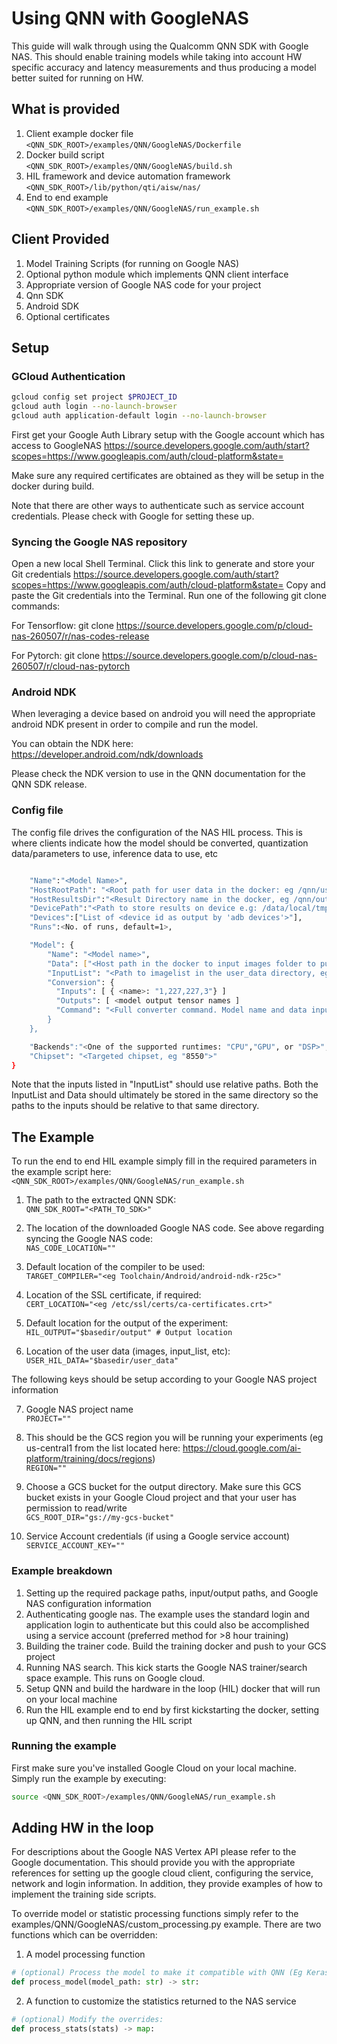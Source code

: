 # Using QNN with GoogleNAS

This guide will walk through using the Qualcomm QNN SDK with
Google NAS. This should enable training models while taking into account
HW specific accuracy and latency measurements and thus producing a model
better suited for running on HW.

## What is provided
1. Client example docker file  
```<QNN_SDK_ROOT>/examples/QNN/GoogleNAS/Dockerfile```
2. Docker build script  
```<QNN_SDK_ROOT>/examples/QNN/GoogleNAS/build.sh```
3. HIL framework and device automation framework  
```<QNN_SDK_ROOT>/lib/python/qti/aisw/nas/```
4. End to end example  
```<QNN_SDK_ROOT>/examples/QNN/GoogleNAS/run_example.sh```


## Client Provided

1. Model Training Scripts (for running on Google NAS)
2. Optional python module which implements QNN client interface
3. Appropriate version of Google NAS code for your project
4. Qnn SDK
5. Android SDK
6. Optional certificates

## Setup

### GCloud Authentication
```sh
gcloud config set project $PROJECT_ID
gcloud auth login --no-launch-browser
gcloud auth application-default login --no-launch-browser
```

First get your Google Auth Library setup with the Google account which has access to GoogleNAS
https://source.developers.google.com/auth/start?scopes=https://www.googleapis.com/auth/cloud-platform&state=

Make sure any required certificates are obtained as they will be setup in the docker during build.

Note that there are other ways to authenticate such as service account credentials. Please check with Google for setting these up.

### Syncing the Google NAS repository

Open a new local Shell Terminal.
Click this link to generate and store your Git credentials https://source.developers.google.com/auth/start?scopes=https://www.googleapis.com/auth/cloud-platform&state=
Copy and paste the Git credentials into the Terminal.
Run one of the following git clone commands:

For Tensorflow:
git clone https://source.developers.google.com/p/cloud-nas-260507/r/nas-codes-release

For Pytorch:
git clone https://source.developers.google.com/p/cloud-nas-260507/r/cloud-nas-pytorch

### Android NDK

When leveraging a device based on android you will need the appropriate android NDK present in order to compile and run the model.

You can obtain the NDK here: https://developer.android.com/ndk/downloads

Please check the NDK version to use in the QNN documentation for the QNN SDK release.

### Config file
The config file drives the configuration of the NAS HIL process. This is where clients indicate how the model should be converted, quantization data/parameters to use, inference data to use, etc

```sh

    "Name":"<Model Name>",
    "HostRootPath": "<Root path for user data in the docker: eg /qnn/user_data>",
    "HostResultsDir":"<Result Directory name in the docker, eg /qnn/output>",
    "DevicePath":"<Path to store results on device e.g: /data/local/tmp/nas_artifacts>",
    "Devices":["List of <device id as output by 'adb devices'>"],
    "Runs":<No. of runs, default=1>,

    "Model": {
        "Name": "<Model name>",
        "Data": ["<Host path in the docker to input images folder to push to device. ; example: /qnn/user_data/images, or just 'images'"],
        "InputList": "<Path to imagelist in the user_data directory, eg /qnn/user_data/input_list.txt or just 'input_list.txt>",
        "Conversion": {
          "Inputs": [ { <name>: "1,227,227,3"} ]
          "Outputs": [ <model output tensor names ]
          "Command": "<Full converter command. Model name and data input, etc  will overwritten w/above options. Eg "qnn-tensorflow-converter -i saved_model -d x 1,28,28 --out_node Identity --input_list input_list.txt --act_bw 16">
        }
    },

    "Backends":"<One of the supported runtimes: "CPU","GPU", or "DSP>",
    "Chipset": "<Targeted chipset, eg "8550">"
}

```

Note that the inputs listed in "InputList" should use relative paths. Both the InputList and Data should ultimately be stored in the same directory so the paths to the inputs should be relative to that same directory.
## The Example

To run the end to end HIL example simply fill in the required parameters in the example script here:  
```<QNN_SDK_ROOT>/examples/QNN/GoogleNAS/run_example.sh```

1. The path to the extracted QNN SDK:  
```QNN_SDK_ROOT="<PATH_TO_SDK>"```

2. The location of the downloaded Google NAS code. See above regarding syncing the Google NAS code:  
```NAS_CODE_LOCATION=""```

3. Default location of the compiler to be used:  
```TARGET_COMPILER="<eg Toolchain/Android/android-ndk-r25c>"```

4. Location of the SSL certificate, if required:  
```CERT_LOCATION="<eg /etc/ssl/certs/ca-certificates.crt>"```

5. Default location for the output of the experiment:  
```HIL_OUTPUT="$basedir/output" # Output location```

6. Location of the user data (images, input_list, etc):  
```USER_HIL_DATA="$basedir/user_data"```

The following keys should be setup according to your Google NAS project information

7. Google NAS project name  
```PROJECT=""```

8. This should be the GCS region you will be running your experiments (eg us-central1 from the list located here: https://cloud.google.com/ai-platform/training/docs/regions)  
```REGION=""```

9. Choose a GCS bucket for the output directory. Make sure this GCS bucket exists in your Google Cloud project and that your user has permission to read/write  
```GCS_ROOT_DIR="gs://my-gcs-bucket"```

10. Service Account credentials (if using a Google service account)
```SERVICE_ACCOUNT_KEY=""```

### Example breakdown

1. Setting up the required package paths, input/output paths, and Google NAS configuration information
2. Authenticating google nas. The example uses the standard login and application login to authenticate but this could also be accomplished using a service account (preferred method for >8 hour training)
3. Building the trainer code. Build the training docker and push to your GCS project
4. Running NAS search. This kick starts the Google NAS trainer/search space example. This runs on Google cloud.
5. Setup QNN and build the hardware in the loop (HIL) docker that will run on your local machine
6. Run the HIL example end to end by first kickstarting the docker, setting up QNN, and then running the HIL script

### Running the example

First make sure you've installed Google Cloud on your local machine. 
Simply run the example by executing:  
```bash
source <QNN_SDK_ROOT>/examples/QNN/GoogleNAS/run_example.sh
```

## Adding HW in the loop

For descriptions about the Google NAS Vertex API please refer to the
Google documentation. This should provide you with the appropriate references
for setting up the google cloud client, configuring the service, network and login
information. In addition, they provide examples of how to implement the training
side scripts.

To override model or statistic processing functions simply refer to the examples/QNN/GoogleNAS/custom_processing.py example. There are two functions which can be overridden:

1. A model processing function
```py
# (optional) Process the model to make it compatible with QNN (Eg Keras saved_model -> frozen graph.pb)
def process_model(model_path: str) -> str:
```
2. A function to customize the statistics returned to the NAS service
```py
# (optional) Modify the overrides:
def process_stats(stats) -> map:
```
